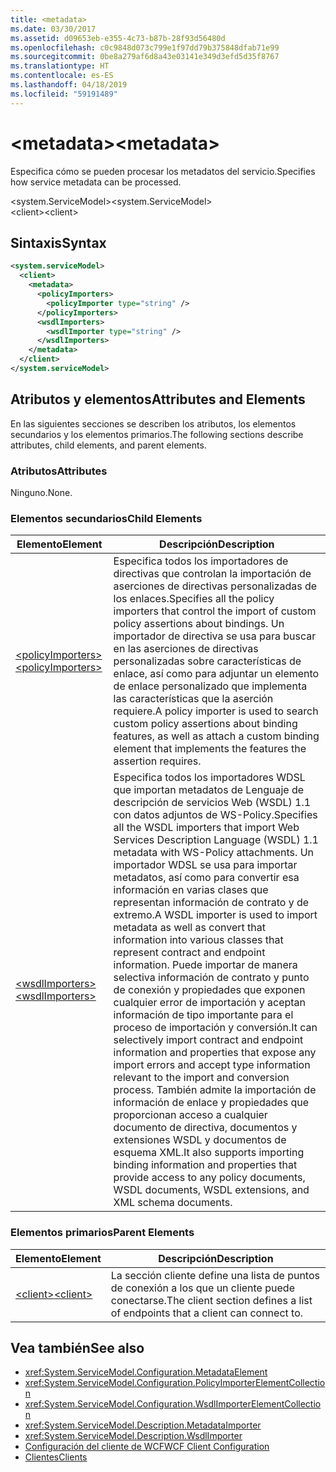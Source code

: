 ```yaml
---
title: <metadata>
ms.date: 03/30/2017
ms.assetid: d09653eb-e355-4c73-b87b-28f93d56480d
ms.openlocfilehash: c0c9848d073c799e1f97dd79b375848dfab71e99
ms.sourcegitcommit: 0be8a279af6d8a43e03141e349d3efd5d35f8767
ms.translationtype: HT
ms.contentlocale: es-ES
ms.lasthandoff: 04/18/2019
ms.locfileid: "59191489"
---
```

# <a name="metadata"></a><span data-ttu-id="c232d-101">\<metadata></span><span class="sxs-lookup"><span data-stu-id="c232d-101">\<metadata></span></span>
<span data-ttu-id="c232d-102">Especifica cómo se pueden procesar los metadatos del servicio.</span><span class="sxs-lookup"><span data-stu-id="c232d-102">Specifies how service metadata can be processed.</span></span>  
  
 <span data-ttu-id="c232d-103">\<system.ServiceModel></span><span class="sxs-lookup"><span data-stu-id="c232d-103">\<system.ServiceModel></span></span>  
<span data-ttu-id="c232d-104">\<client></span><span class="sxs-lookup"><span data-stu-id="c232d-104">\<client></span></span>  
  
## <a name="syntax"></a><span data-ttu-id="c232d-105">Sintaxis</span><span class="sxs-lookup"><span data-stu-id="c232d-105">Syntax</span></span>  
  
```xml  
<system.serviceModel>
  <client>
    <metadata>
      <policyImporters>
        <policyImporter type="string" />
      </policyImporters>
      <wsdlImporters>
        <wsdlImporter type="string" />
      </wsdlImporters>
    </metadata>
  </client>
</system.serviceModel>
```  
  
## <a name="attributes-and-elements"></a><span data-ttu-id="c232d-106">Atributos y elementos</span><span class="sxs-lookup"><span data-stu-id="c232d-106">Attributes and Elements</span></span>  
 <span data-ttu-id="c232d-107">En las siguientes secciones se describen los atributos, los elementos secundarios y los elementos primarios.</span><span class="sxs-lookup"><span data-stu-id="c232d-107">The following sections describe attributes, child elements, and parent elements.</span></span>  
  
### <a name="attributes"></a><span data-ttu-id="c232d-108">Atributos</span><span class="sxs-lookup"><span data-stu-id="c232d-108">Attributes</span></span>  
 <span data-ttu-id="c232d-109">Ninguno.</span><span class="sxs-lookup"><span data-stu-id="c232d-109">None.</span></span>  
  
### <a name="child-elements"></a><span data-ttu-id="c232d-110">Elementos secundarios</span><span class="sxs-lookup"><span data-stu-id="c232d-110">Child Elements</span></span>  
  
|<span data-ttu-id="c232d-111">Elemento</span><span class="sxs-lookup"><span data-stu-id="c232d-111">Element</span></span>|<span data-ttu-id="c232d-112">Descripción</span><span class="sxs-lookup"><span data-stu-id="c232d-112">Description</span></span>|  
|-------------|-----------------|  
|[<span data-ttu-id="c232d-113">\<policyImporters></span><span class="sxs-lookup"><span data-stu-id="c232d-113">\<policyImporters></span></span>](../../../../../docs/framework/configure-apps/file-schema/wcf/policyimporters.md)|<span data-ttu-id="c232d-114">Especifica todos los importadores de directivas que controlan la importación de aserciones de directivas personalizadas de los enlaces.</span><span class="sxs-lookup"><span data-stu-id="c232d-114">Specifies all the policy importers that control the import of custom policy assertions about bindings.</span></span> <span data-ttu-id="c232d-115">Un importador de directiva se usa para buscar en las aserciones de directivas personalizadas sobre características de enlace, así como para adjuntar un elemento de enlace personalizado que implementa las características que la aserción requiere.</span><span class="sxs-lookup"><span data-stu-id="c232d-115">A policy importer is used to search custom policy assertions about binding features, as well as attach a custom binding element that implements the features the assertion requires.</span></span>|  
|[<span data-ttu-id="c232d-116">\<wsdlImporters></span><span class="sxs-lookup"><span data-stu-id="c232d-116">\<wsdlImporters></span></span>](../../../../../docs/framework/configure-apps/file-schema/wcf/wsdlimporters.md)|<span data-ttu-id="c232d-117">Especifica todos los importadores WDSL que importan metadatos de Lenguaje de descripción de servicios Web (WSDL) 1.1 con datos adjuntos de WS-Policy.</span><span class="sxs-lookup"><span data-stu-id="c232d-117">Specifies all the WSDL importers that import Web Services Description Language (WSDL) 1.1 metadata with WS-Policy attachments.</span></span> <span data-ttu-id="c232d-118">Un importador WDSL se usa para importar metadatos, así como para convertir esa información en varias clases que representan información de contrato y de extremo.</span><span class="sxs-lookup"><span data-stu-id="c232d-118">A WSDL importer is used to import metadata as well as convert that information into various classes that represent contract and endpoint information.</span></span> <span data-ttu-id="c232d-119">Puede importar de manera selectiva información de contrato y punto de conexión y propiedades que exponen cualquier error de importación y aceptan información de tipo importante para el proceso de importación y conversión.</span><span class="sxs-lookup"><span data-stu-id="c232d-119">It can selectively import contract and endpoint information and properties that expose any import errors and accept type information relevant to the import and conversion process.</span></span> <span data-ttu-id="c232d-120">También admite la importación de información de enlace y propiedades que proporcionan acceso a cualquier documento de directiva, documentos y extensiones WSDL y documentos de esquema XML.</span><span class="sxs-lookup"><span data-stu-id="c232d-120">It also supports importing binding information and properties that provide access to any policy documents, WSDL documents, WSDL extensions, and XML schema documents.</span></span>|  
  
### <a name="parent-elements"></a><span data-ttu-id="c232d-121">Elementos primarios</span><span class="sxs-lookup"><span data-stu-id="c232d-121">Parent Elements</span></span>  
  
|<span data-ttu-id="c232d-122">Elemento</span><span class="sxs-lookup"><span data-stu-id="c232d-122">Element</span></span>|<span data-ttu-id="c232d-123">Descripción</span><span class="sxs-lookup"><span data-stu-id="c232d-123">Description</span></span>|  
|-------------|-----------------|  
|[<span data-ttu-id="c232d-124">\<client></span><span class="sxs-lookup"><span data-stu-id="c232d-124">\<client></span></span>](../../../../../docs/framework/configure-apps/file-schema/wcf/client.md)|<span data-ttu-id="c232d-125">La sección  cliente define una lista de puntos de conexión a los que un cliente puede conectarse.</span><span class="sxs-lookup"><span data-stu-id="c232d-125">The client section defines a list of endpoints that a client can connect to.</span></span>|  
  
## <a name="see-also"></a><span data-ttu-id="c232d-126">Vea también</span><span class="sxs-lookup"><span data-stu-id="c232d-126">See also</span></span>

- <xref:System.ServiceModel.Configuration.MetadataElement>
- <xref:System.ServiceModel.Configuration.PolicyImporterElementCollection>
- <xref:System.ServiceModel.Configuration.WsdlImporterElementCollection>
- <xref:System.ServiceModel.Description.MetadataImporter>
- <xref:System.ServiceModel.Description.WsdlImporter>
- [<span data-ttu-id="c232d-127">Configuración del cliente de WCF</span><span class="sxs-lookup"><span data-stu-id="c232d-127">WCF Client Configuration</span></span>](../../../../../docs/framework/wcf/feature-details/client-configuration.md)
- [<span data-ttu-id="c232d-128">Clientes</span><span class="sxs-lookup"><span data-stu-id="c232d-128">Clients</span></span>](../../../../../docs/framework/wcf/feature-details/clients.md)
